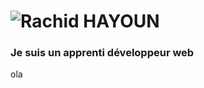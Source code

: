 # ![Rachid HAYOUN](https://github.com/user-attachments/assets/592d9076-682c-4b34-b112-98d739b63401)
### Je suis un apprenti développeur web


ola
